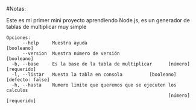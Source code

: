 #Notas:

Este es mi primer mini proyecto aprendiendo Node.js, es un generador de tablas de multiplicar muy simple

```
Opciones:
      --help     Muestra ayuda                                        [booleano]
      --version  Muestra número de versión                            [booleano]
  -b, --base     Es la base de la tabla de multiplicar      [número] [requerido]
  -l, --listar   Muesta la tabla en consola          [booleano] [defecto: false]
  -h, --hasta    Numero limite que queremos que se ejecuten los calculos
                                                            [número] [requerido]

```